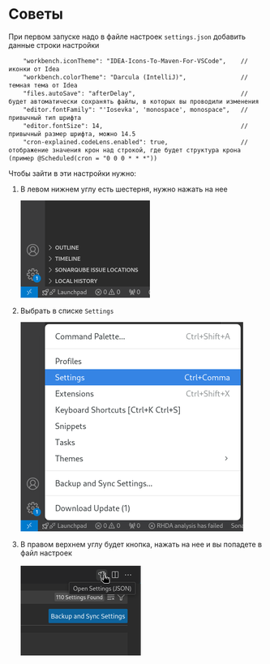# Советы
При первом запуске надо в файле настроек `settings.json` добавить данные строки настройки
~~~   
    "workbench.iconTheme": "IDEA-Icons-To-Maven-For-VSCode",    // иконки от Idea
    "workbench.colorTheme": "Darcula (IntelliJ)",               // темная тема от Idea
    "files.autoSave": "afterDelay",                             // будет автоматически сохранять файлы, в которых вы проводили изменения
    "editor.fontFamily": "'Iosevka', 'monospace', monospace",   // привычный тип шрифта
    "editor.fontSize": 14,                                      // привычный размер шрифта, можно 14.5
    "cron-explained.codeLens.enabled": true,                    // отображение значения крон над строкой, где будет структура крона (пример @Scheduled(cron = "0 0 0 * * *"))
~~~

Чтобы зайти в эти настройки нужно:
1) В левом нижнем углу есть шестерня, нужно нажать на нее

    ![alt text](/images/image.png)

2) Выбрать в списке `Settings`

    ![alt text](/images/image-1.png)

3) В правом верхнем углу будет кнопка, нажать на нее и вы попадете в файл настроек

    ![alt text](/images/image-2.png)